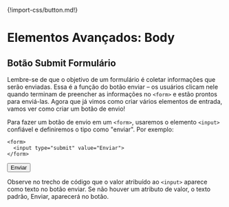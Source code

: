 {!import-css/button.md!}

# Elementos Avançados: Body

## Botão Submit Formulário

Lembre-se de que o objetivo de um formulário é coletar informações que serão enviadas. Essa é a função do botão enviar – os usuários clicam nele quando terminam de preencher as informações no `<form>` e estão prontos para enviá-las. Agora que já vimos como criar vários elementos de entrada, vamos ver como criar um botão de envio!

Para fazer um botão de envio em um `<form>`, usaremos o elemento `<input>` confiável e definiremos o tipo como "enviar". Por exemplo:

```
<form>
  <input type="submit" value="Enviar">
</form>
```

<form>
  <input class="button" type="submit" value="Enviar">
</form>

Observe no trecho de código que o valor atribuído ao `<input>` aparece como texto no botão enviar. Se não houver um atributo de valor, o texto padrão, Enviar, aparecerá no botão.
